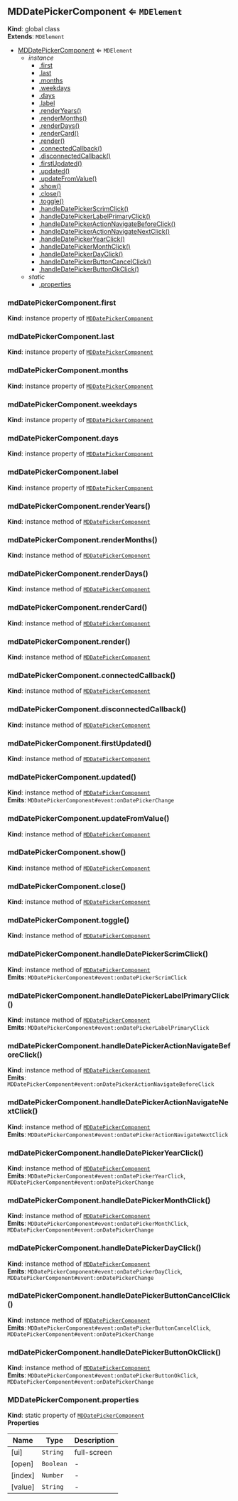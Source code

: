 <a name="MDDatePickerComponent"></a>

## MDDatePickerComponent ⇐ <code>MDElement</code>
**Kind**: global class  
**Extends**: <code>MDElement</code>  

* [MDDatePickerComponent](#MDDatePickerComponent) ⇐ <code>MDElement</code>
    * _instance_
        * [.first](#MDDatePickerComponent+first)
        * [.last](#MDDatePickerComponent+last)
        * [.months](#MDDatePickerComponent+months)
        * [.weekdays](#MDDatePickerComponent+weekdays)
        * [.days](#MDDatePickerComponent+days)
        * [.label](#MDDatePickerComponent+label)
        * [.renderYears()](#MDDatePickerComponent+renderYears)
        * [.renderMonths()](#MDDatePickerComponent+renderMonths)
        * [.renderDays()](#MDDatePickerComponent+renderDays)
        * [.renderCard()](#MDDatePickerComponent+renderCard)
        * [.render()](#MDDatePickerComponent+render)
        * [.connectedCallback()](#MDDatePickerComponent+connectedCallback)
        * [.disconnectedCallback()](#MDDatePickerComponent+disconnectedCallback)
        * [.firstUpdated()](#MDDatePickerComponent+firstUpdated)
        * [.updated()](#MDDatePickerComponent+updated)
        * [.updateFromValue()](#MDDatePickerComponent+updateFromValue)
        * [.show()](#MDDatePickerComponent+show)
        * [.close()](#MDDatePickerComponent+close)
        * [.toggle()](#MDDatePickerComponent+toggle)
        * [.handleDatePickerScrimClick()](#MDDatePickerComponent+handleDatePickerScrimClick)
        * [.handleDatePickerLabelPrimaryClick()](#MDDatePickerComponent+handleDatePickerLabelPrimaryClick)
        * [.handleDatePickerActionNavigateBeforeClick()](#MDDatePickerComponent+handleDatePickerActionNavigateBeforeClick)
        * [.handleDatePickerActionNavigateNextClick()](#MDDatePickerComponent+handleDatePickerActionNavigateNextClick)
        * [.handleDatePickerYearClick()](#MDDatePickerComponent+handleDatePickerYearClick)
        * [.handleDatePickerMonthClick()](#MDDatePickerComponent+handleDatePickerMonthClick)
        * [.handleDatePickerDayClick()](#MDDatePickerComponent+handleDatePickerDayClick)
        * [.handleDatePickerButtonCancelClick()](#MDDatePickerComponent+handleDatePickerButtonCancelClick)
        * [.handleDatePickerButtonOkClick()](#MDDatePickerComponent+handleDatePickerButtonOkClick)
    * _static_
        * [.properties](#MDDatePickerComponent.properties)

<a name="MDDatePickerComponent+first"></a>

### mdDatePickerComponent.first
**Kind**: instance property of [<code>MDDatePickerComponent</code>](#MDDatePickerComponent)  
<a name="MDDatePickerComponent+last"></a>

### mdDatePickerComponent.last
**Kind**: instance property of [<code>MDDatePickerComponent</code>](#MDDatePickerComponent)  
<a name="MDDatePickerComponent+months"></a>

### mdDatePickerComponent.months
**Kind**: instance property of [<code>MDDatePickerComponent</code>](#MDDatePickerComponent)  
<a name="MDDatePickerComponent+weekdays"></a>

### mdDatePickerComponent.weekdays
**Kind**: instance property of [<code>MDDatePickerComponent</code>](#MDDatePickerComponent)  
<a name="MDDatePickerComponent+days"></a>

### mdDatePickerComponent.days
**Kind**: instance property of [<code>MDDatePickerComponent</code>](#MDDatePickerComponent)  
<a name="MDDatePickerComponent+label"></a>

### mdDatePickerComponent.label
**Kind**: instance property of [<code>MDDatePickerComponent</code>](#MDDatePickerComponent)  
<a name="MDDatePickerComponent+renderYears"></a>

### mdDatePickerComponent.renderYears()
**Kind**: instance method of [<code>MDDatePickerComponent</code>](#MDDatePickerComponent)  
<a name="MDDatePickerComponent+renderMonths"></a>

### mdDatePickerComponent.renderMonths()
**Kind**: instance method of [<code>MDDatePickerComponent</code>](#MDDatePickerComponent)  
<a name="MDDatePickerComponent+renderDays"></a>

### mdDatePickerComponent.renderDays()
**Kind**: instance method of [<code>MDDatePickerComponent</code>](#MDDatePickerComponent)  
<a name="MDDatePickerComponent+renderCard"></a>

### mdDatePickerComponent.renderCard()
**Kind**: instance method of [<code>MDDatePickerComponent</code>](#MDDatePickerComponent)  
<a name="MDDatePickerComponent+render"></a>

### mdDatePickerComponent.render()
**Kind**: instance method of [<code>MDDatePickerComponent</code>](#MDDatePickerComponent)  
<a name="MDDatePickerComponent+connectedCallback"></a>

### mdDatePickerComponent.connectedCallback()
**Kind**: instance method of [<code>MDDatePickerComponent</code>](#MDDatePickerComponent)  
<a name="MDDatePickerComponent+disconnectedCallback"></a>

### mdDatePickerComponent.disconnectedCallback()
**Kind**: instance method of [<code>MDDatePickerComponent</code>](#MDDatePickerComponent)  
<a name="MDDatePickerComponent+firstUpdated"></a>

### mdDatePickerComponent.firstUpdated()
**Kind**: instance method of [<code>MDDatePickerComponent</code>](#MDDatePickerComponent)  
<a name="MDDatePickerComponent+updated"></a>

### mdDatePickerComponent.updated()
**Kind**: instance method of [<code>MDDatePickerComponent</code>](#MDDatePickerComponent)  
**Emits**: <code>MDDatePickerComponent#event:onDatePickerChange</code>  
<a name="MDDatePickerComponent+updateFromValue"></a>

### mdDatePickerComponent.updateFromValue()
**Kind**: instance method of [<code>MDDatePickerComponent</code>](#MDDatePickerComponent)  
<a name="MDDatePickerComponent+show"></a>

### mdDatePickerComponent.show()
**Kind**: instance method of [<code>MDDatePickerComponent</code>](#MDDatePickerComponent)  
<a name="MDDatePickerComponent+close"></a>

### mdDatePickerComponent.close()
**Kind**: instance method of [<code>MDDatePickerComponent</code>](#MDDatePickerComponent)  
<a name="MDDatePickerComponent+toggle"></a>

### mdDatePickerComponent.toggle()
**Kind**: instance method of [<code>MDDatePickerComponent</code>](#MDDatePickerComponent)  
<a name="MDDatePickerComponent+handleDatePickerScrimClick"></a>

### mdDatePickerComponent.handleDatePickerScrimClick()
**Kind**: instance method of [<code>MDDatePickerComponent</code>](#MDDatePickerComponent)  
**Emits**: <code>MDDatePickerComponent#event:onDatePickerScrimClick</code>  
<a name="MDDatePickerComponent+handleDatePickerLabelPrimaryClick"></a>

### mdDatePickerComponent.handleDatePickerLabelPrimaryClick()
**Kind**: instance method of [<code>MDDatePickerComponent</code>](#MDDatePickerComponent)  
**Emits**: <code>MDDatePickerComponent#event:onDatePickerLabelPrimaryClick</code>  
<a name="MDDatePickerComponent+handleDatePickerActionNavigateBeforeClick"></a>

### mdDatePickerComponent.handleDatePickerActionNavigateBeforeClick()
**Kind**: instance method of [<code>MDDatePickerComponent</code>](#MDDatePickerComponent)  
**Emits**: <code>MDDatePickerComponent#event:onDatePickerActionNavigateBeforeClick</code>  
<a name="MDDatePickerComponent+handleDatePickerActionNavigateNextClick"></a>

### mdDatePickerComponent.handleDatePickerActionNavigateNextClick()
**Kind**: instance method of [<code>MDDatePickerComponent</code>](#MDDatePickerComponent)  
**Emits**: <code>MDDatePickerComponent#event:onDatePickerActionNavigateNextClick</code>  
<a name="MDDatePickerComponent+handleDatePickerYearClick"></a>

### mdDatePickerComponent.handleDatePickerYearClick()
**Kind**: instance method of [<code>MDDatePickerComponent</code>](#MDDatePickerComponent)  
**Emits**: <code>MDDatePickerComponent#event:onDatePickerYearClick</code>, <code>MDDatePickerComponent#event:onDatePickerChange</code>  
<a name="MDDatePickerComponent+handleDatePickerMonthClick"></a>

### mdDatePickerComponent.handleDatePickerMonthClick()
**Kind**: instance method of [<code>MDDatePickerComponent</code>](#MDDatePickerComponent)  
**Emits**: <code>MDDatePickerComponent#event:onDatePickerMonthClick</code>, <code>MDDatePickerComponent#event:onDatePickerChange</code>  
<a name="MDDatePickerComponent+handleDatePickerDayClick"></a>

### mdDatePickerComponent.handleDatePickerDayClick()
**Kind**: instance method of [<code>MDDatePickerComponent</code>](#MDDatePickerComponent)  
**Emits**: <code>MDDatePickerComponent#event:onDatePickerDayClick</code>, <code>MDDatePickerComponent#event:onDatePickerChange</code>  
<a name="MDDatePickerComponent+handleDatePickerButtonCancelClick"></a>

### mdDatePickerComponent.handleDatePickerButtonCancelClick()
**Kind**: instance method of [<code>MDDatePickerComponent</code>](#MDDatePickerComponent)  
**Emits**: <code>MDDatePickerComponent#event:onDatePickerButtonCancelClick</code>, <code>MDDatePickerComponent#event:onDatePickerChange</code>  
<a name="MDDatePickerComponent+handleDatePickerButtonOkClick"></a>

### mdDatePickerComponent.handleDatePickerButtonOkClick()
**Kind**: instance method of [<code>MDDatePickerComponent</code>](#MDDatePickerComponent)  
**Emits**: <code>MDDatePickerComponent#event:onDatePickerButtonOkClick</code>, <code>MDDatePickerComponent#event:onDatePickerChange</code>  
<a name="MDDatePickerComponent.properties"></a>

### MDDatePickerComponent.properties
**Kind**: static property of [<code>MDDatePickerComponent</code>](#MDDatePickerComponent)  
**Properties**

| Name | Type | Description |
| --- | --- | --- |
| [ui] | <code>String</code> | full-screen |
| [open] | <code>Boolean</code> | - |
| [index] | <code>Number</code> | - |
| [value] | <code>String</code> | - |

